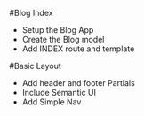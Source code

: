 #Blog Index
* Setup the Blog App
* Create the Blog model
* Add INDEX route and template

#Basic Layout
* Add header and footer Partials
* Include Semantic UI
* Add Simple Nav

